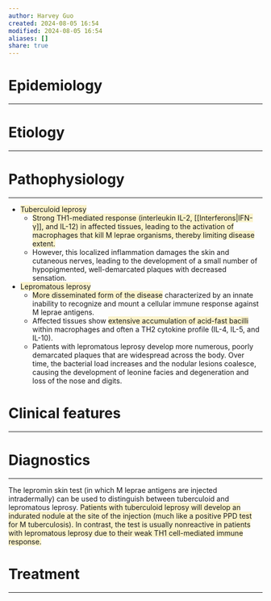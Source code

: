 ```yaml
---
author: Harvey Guo
created: 2024-08-05 16:54
modified: 2024-08-05 16:54
aliases: []
share: true
---
```

# Epidemiology
---


# Etiology
---


# Pathophysiology
---
- <span style="background:rgba(240, 200, 0, 0.2)">Tuberculoid leprosy</span>
	- <span style="background:rgba(240, 200, 0, 0.2)">Strong TH1-mediated response (interleukin IL-2, [[Interferons|IFN-γ]], and IL-12) in affected tissues, leading to the activation of macrophages that kill M leprae organisms, thereby limiting disease extent.  </span>
	- However, this localized inflammation damages the skin and cutaneous nerves, leading to the development of a small number of hypopigmented, well-demarcated plaques with decreased sensation.
- <span style="background:rgba(240, 200, 0, 0.2)">Lepromatous leprosy</span> 
	- <span style="background:rgba(240, 200, 0, 0.2)">More disseminated form of the disease</span> characterized by an innate inability to recognize and mount a cellular immune response against M leprae antigens.  
	- Affected tissues show <span style="background:rgba(240, 200, 0, 0.2)">extensive accumulation of acid-fast bacilli</span> within macrophages and often a TH2 cytokine profile (IL-4, IL-5, and IL-10).
	- Patients with lepromatous leprosy develop more numerous, poorly demarcated plaques that are widespread across the body.  Over time, the bacterial load increases and the nodular lesions coalesce, causing the development of leonine facies and degeneration and loss of the nose and digits.

# Clinical features
---


# Diagnostics
---
The lepromin skin test (in which M leprae antigens are injected intradermally) can be used to distinguish between tuberculoid and lepromatous leprosy.  <span style="background:rgba(240, 200, 0, 0.2)">Patients with tuberculoid leprosy will develop an indurated nodule at the site of the injection (much like a positive PPD test for M tuberculosis).  In contrast, the test is usually nonreactive in patients with lepromatous leprosy due to their weak TH1 cell-mediated immune response.</span>

# Treatment
---

